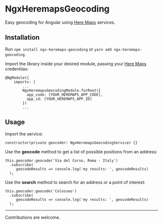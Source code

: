 # NgxHeremapsGeocoding

Easy geocoding for Angular using [Here Maps](https://developer.here.com/) services.

## Installation

Run ```npm install ngx-heremaps-geocoding``` or ```yarn add ngx-heremaps-geocoding```.

Import the library inside your desired module, passing your [Here Maps](https://developer.here.com/) credentilas:

```
@NgModule({
    imports: [
        ...
        NgxHeremapsGeocodingModule.forRoot({
          app_code: [YOUR_HEREMAPS_APP_CODE],
          app_id: [YOUR_HEREMAPS_APP_ID]
        })
        ...
```

## Usage
Import the service:

```constructor(private geocoder: NgxHeremapsGeocodingService) {}```

Use the **geocode** method to get a list of possible positions from an address:

```
this.geocoder.geocode('Via del Corso, Roma - Italy')
  .subscribe(
     geocodeResults => console.log('my results: ', geocodeResults)
  );
```

Use the **search** method to search for an address or a point of interest:

```
this.geocoder.geocode('Colosseo')
  .subscribe(
     geocodeResults => console.log('my results: ', geocodeResults)
  );
```

---

Contributions are welcome.
